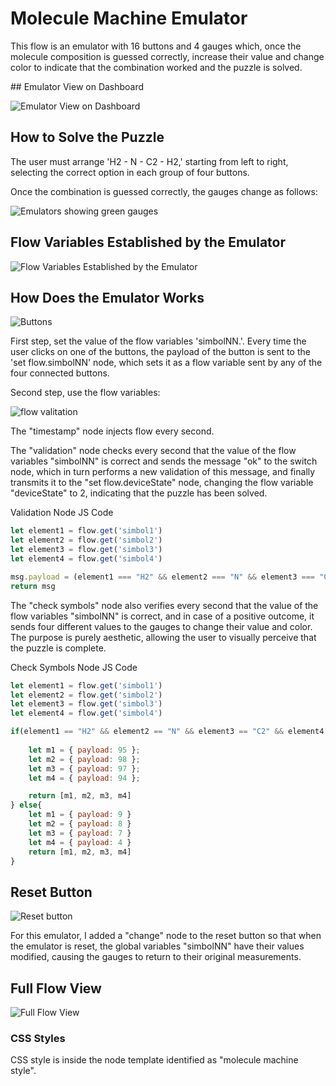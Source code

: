 # Molecule Machine Emulator

This flow is an emulator with 16 buttons and 4 gauges which, once the molecule composition is guessed correctly, increase their value and change color to indicate that the combination worked and the puzzle is solved.    

## Emulator View on Dashboard 

![Emulator View on Dashboard ](https://github.com/gabrielcor/node-redescape-EscapeRoomSupplier/blob/develop_Rodrigo/Documentation/screenshots/moleculeMachine0.png)

## How to Solve the Puzzle

The user must arrange 'H2 - N - C2 - H2,' starting from left to right, selecting the correct option in each group of four buttons.

Once the combination is guessed correctly, the gauges change as follows:

![Emulators showing green gauges](https://github.com/gabrielcor/node-redescape-EscapeRoomSupplier/blob/develop_Rodrigo/Documentation/screenshots/moleculeMachine1.png)

## Flow Variables Established by the Emulator

![Flow Variables Established by the Emulator](https://github.com/gabrielcor/node-redescape-EscapeRoomSupplier/blob/develop_Rodrigo/Documentation/screenshots/moleculeMachine2.png)


## How Does the Emulator Works

![Buttons](https://github.com/gabrielcor/node-redescape-EscapeRoomSupplier/blob/develop_Rodrigo/Documentation/screenshots/moleculeMachine3.png)

First step, set the value of the flow variables 'simbolNN.'. Every time the user clicks on one of the buttons, the payload of the button is sent to the 'set flow.simbolNN' node, which sets it as a flow variable sent by any of the four connected buttons.


Second step, use the flow variables:

![flow valitation](https://github.com/gabrielcor/node-redescape-EscapeRoomSupplier/blob/develop_Rodrigo/Documentation/screenshots/moleculeMachine4.png)


The "timestamp" node injects flow every second.

The "validation" node checks every second that the value of the flow variables "simbolNN" is correct and sends the message "ok" to the switch node, which in turn performs a new validation of this message, and finally transmits it to the "set flow.deviceState" node, changing the flow variable "deviceState" to 2, indicating that the puzzle has been solved.

Validation Node JS Code
```javascript
let element1 = flow.get('simbol1')
let element2 = flow.get('simbol2')
let element3 = flow.get('simbol3')
let element4 = flow.get('simbol4')

msg.payload = (element1 === "H2" && element2 === "N" && element3 === "C2" && element4 === "H2") ? "ok" : "not";
return msg
```

The "check symbols" node also verifies every second that the value of the flow variables "simbolNN" is correct, and in case of a positive outcome, it sends four different values to the gauges to change their value and color. The purpose is purely aesthetic, allowing the user to visually perceive that the puzzle is complete.

Check Symbols Node JS Code
```javascript
let element1 = flow.get('simbol1')
let element2 = flow.get('simbol2')
let element3 = flow.get('simbol3')
let element4 = flow.get('simbol4')

if(element1 == "H2" && element2 == "N" && element3 == "C2" && element4 == "H2"){
    
    let m1 = { payload: 95 };
    let m2 = { payload: 98 };
    let m3 = { payload: 97 };
    let m4 = { payload: 94 };

    return [m1, m2, m3, m4]
} else{
    let m1 = { payload: 9 }
    let m2 = { payload: 8 }
    let m3 = { payload: 7 }
    let m4 = { payload: 4 }
    return [m1, m2, m3, m4]
}
```

## Reset Button
![Reset button](https://github.com/gabrielcor/node-redescape-EscapeRoomSupplier/blob/develop_Rodrigo/Documentation/screenshots/moleculeMachine5.png)

For this emulator, I added a "change" node to the reset button so that when the emulator is reset, the global variables "simbolNN" have their values modified, causing the gauges to return to their original measurements.


## Full Flow View 
![Full Flow View](https://github.com/gabrielcor/node-redescape-EscapeRoomSupplier/blob/develop_Rodrigo/Documentation/screenshots/moleculeMachine6.png)


### CSS Styles
CSS style is inside the node template identified as "molecule machine style".